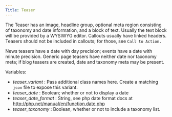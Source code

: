 ```yaml
---
Title: Teaser
---
```


The Teaser has an image, headline group, optional meta region consisting of taxonomy and date information, and a block of text. Usually the text block will be provided by a WYSIWYG editor. Callouts usually have linked headers. Teasers should not be included in callouts; for those, see `Call to Action.`

News teasers have a date with day precision; events have a date with minute precision. Generic page teasers have neither date nor taxonomy meta; if blog teasers are created, date and taxonomy meta may be present.

Variables:

* _teaser_variant_ : Pass additional class names here. Create a matching `json` file to expose this variant.
* _teaser_date_ : Boolean; whether or not to display a date
* _teaser_date_format_ : String, see php date format docs at http://php.net/manual/en/function.date.php
* _teaser_taxonomy_ : Boolean, whether or not to include a taxonomy list.
